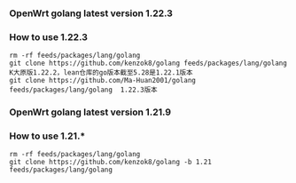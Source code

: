 ### OpenWrt golang latest version 1.22.3

### How to use 1.22.3

```shell
rm -rf feeds/packages/lang/golang
git clone https://github.com/kenzok8/golang feeds/packages/lang/golang  K大原版1.22.2，lean仓库的go版本截至5.28是1.22.1版本
git clone https://github.com/Ma-Huan2001/golang feeds/packages/lang/golang  1.22.3版本
```


### OpenWrt golang latest version 1.21.9

### How to use 1.21.*

```shell
rm -rf feeds/packages/lang/golang
git clone https://github.com/kenzok8/golang -b 1.21 feeds/packages/lang/golang
```
